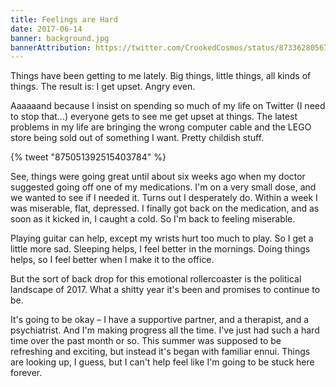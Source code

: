 ```yaml
---
title: Feelings are Hard
date: 2017-06-14
banner: background.jpg
bannerAttribution: https://twitter.com/CrookedCosmos/status/873362805671514112
---
```


Things have been getting to me lately. Big things, little things, all kinds of things. The result is: I get upset. Angry even.

Aaaaaand because I insist on spending so much of my life on Twitter (I need to stop that...) everyone gets to see me get upset at things. The latest problems in my life are bringing the wrong computer cable and the LEGO store being sold out of something I want. Pretty childish stuff.

{% tweet "875051392515403784" %}

See, things were going great until about six weeks ago when my doctor suggested going off one of my medications. I'm on a very small dose, and we wanted to see if I needed it. Turns out I desperately do. Within a week I was miserable, flat, depressed. I finally got back on the medication, and as soon as it kicked in, I caught a cold. So I'm back to feeling miserable.

Playing guitar can help, except my wrists hurt too much to play. So I get a little more sad. Sleeping helps, I feel better in the mornings. Doing things helps, so I feel better when I make it to the office.

But the sort of back drop for this emotional rollercoaster is the political landscape of 2017. What a shitty year it's been and promises to continue to be.

It's going to be okay – I have a supportive partner, and a therapist, and a psychiatrist. And I'm making progress all the time. I've just had such a hard time over the past month or so. This summer was supposed to be refreshing and exciting, but instead it's began with familiar ennui. Things are looking up, I guess, but I can't help feel like I'm going to be stuck here forever.
